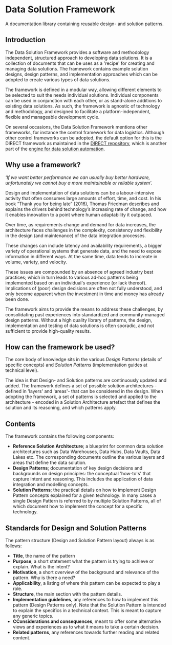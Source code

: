 # Data Solution Framework

A documentation library containing reusable design- and solution patterns.

## Introduction

The Data Solution Framework provides a software and methodology independent, structured approach to developing data solutions. It is a collection of documents that can be uses as a 'recipe' for creating and managing data solutions. The framework contains example solution designs, design patterns, and implementation approaches which can be adopted to create various types of data solutions.

The framework is defined in a modular way, allowing different elements to be selected to suit the needs individual solutions. Individual components can be used in conjunction with each other, or as stand-alone additions to existing data solutions. As such, the framework is agnostic of technology and methodology, and designed to facilitate a platform-independent, flexible and manageable development cycle.

On several occasions, the Data Solution Framework mentions other frameworks, for instance the control framework for data logistics. Although other control frameworks can be adopted, the default option for this is the DIRECT framework as maintained in the [DIRECT repository](https://github.com/data-solution-automation-engine/DIRECT), which is another part of the [engine for data solution automation](https://github.com/data-solution-automation-engine).

## Why use a framework?

*‘If we want better performance we can usually buy better hardware, unfortunately we cannot buy a more maintainable or reliable system’.*

Design and implementation of data solutions can be a labour-intensive activity that often consumes large amounts of effort, time, and cost. In his book “Thank you for being late” (2016), Thomas Friedman describes and explains the drivers behind technology’s increasing rate of change, and how it enables innovation to a point where human adaptability it outpaced.

Over time, as requirements change and demand for data increases, the architecture faces challenges in the complexity, consistency and flexibility in the design (and maintenance) of the data integration processes.

These changes can include latency and availability requirements, a bigger variety of operational systems that generate data, and the need to expose information in different ways. At the same time, data tends to increate in volume, variety, and velocity.

These issues are compounded by an absence of agreed industry best practices; which in turn leads to various ad-hoc patterns being implemented based on an individual's experience (or lack thereof). Implications of (poor) design decisions are often not fully understood, and only become apparent when the investment in time and money has already been done.

The framework aims to provide the means to address these challenges, by consolidating past experiences into standardized and community-managed design patterns. Without a high quality library of patterns, the design, implementation and testing of data solutions is often sporadic, and not sufficient to provide high-quality results.

## How can the framework be used?

The core body of knowledge sits in the various *Design Patterns* (details of specific concepts) and *Solution Patterns* (implementation guides at technical level).

The idea is that Design- and Solution patterns are continuously updated and added. The framework defines a set of possible solution architectures -defined in 'layers' and 'areas'- that can be considered in the design. When adopting the framework, a set of patterns is selected and applied to the architecture - encoded in a Solution Architecture artefact that defines the solution and its reasoning, and which patterns apply.

## Contents

The framework contains the following components:

* **Reference Solution Architecture**; a blueprint for common data solution architectures such as Data Warehouses, Data Hubs, Data Vaults, Data Lakes etc. The corresponding documents outline the various layers and areas that define the data solution.
* **Design Patterns**; documentation of key design decisions and backgrounds on design principles: the conceptual 'how-to's' that capture intent and reasoning. This includes the application of data integration and modelling concepts.
* **Solution Patterns**; the practical details on how to implement Design Pattern concepts explained for a given technology. In many cases a single Design Pattern is referred to by multiple Solution Patterns, all of which document how to implement the concept for a specific technology.

## Standards for Design and Solution Patterns

The pattern structure (Design and Solution Pattern layout) always is as follows:

* **Title**, the name of the pattern
* **Purpose**, a short statement what the pattern is trying to achieve or explain. What is the intent?
* **Motivation**, a short overview of the background and relevance of the pattern. Why is there a need?
* **Applicability**, a listing of where this pattern can be expected to play a role.
* **Structure**, the main section with the pattern details.
* **Implementation guidelines**, any references to how to implement this pattern (Design Patterns only). Note that the Solution Pattern is intended to explain the specifics in a technical context. This is meant to capture any generic topics.  
* **CConsiderations and consequences**, meant to offer some alternative views and experiences as to what it means to take a certain decision.
* **Related patterns**, any references towards further reading and related content.
